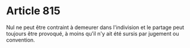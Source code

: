 # Article 815

Nul ne peut être contraint à demeurer dans l'indivision et le partage peut toujours être provoqué, à moins qu'il n'y ait été sursis par jugement ou convention.